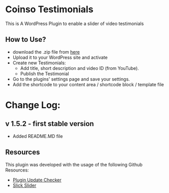 # Coinso Testimonials
This is A WordPress Plugin to enable a slider of video testimonials

## How to Use?
* download the .zip file from [here](https://github.com/coinso/coinso-simple-testimonials.git)
* Upload it to your WordPress site and activate
* Create new Testimonials:
    * Add title, short description and video ID (from YouTube).
    * Publish the Testimonial
* Go to the plugins' settings page and save your settings.
* Add the shortcode to your content area / shortcode block / template file

# Change Log:


## v 1.5.2 - first stable version
- Added README.MD file 

## Resources
This plugin was developed with the usage of the following Github Resources:
* [Plugin Update Checker](https://github.com/YahnisElsts/plugin-update-checker)
* [Slick Slider](https://kenwheeler.github.io/slick/)
